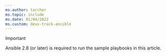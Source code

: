 ```yaml
---
ms.author: tarcher
ms.topic: include
ms.date: 01/04/2022
ms.custom: devx-track-ansible
---
```


> [!Important]
> Ansible 2.8 (or later) is required to run the sample playbooks in this article.